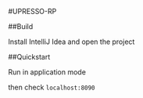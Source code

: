 #UPRESSO-RP

##Build

Install IntelliJ Idea and open the project

##Quickstart

Run in application mode

then check `localhost:8090`
